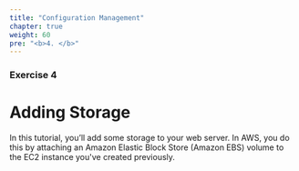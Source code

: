 ```yaml
---
title: "Configuration Management"
chapter: true
weight: 60
pre: "<b>4. </b>"
---
```

### Exercise 4

# Adding Storage

In this tutorial, you’ll add some storage to your web server. In AWS, you do this by attaching an 
Amazon Elastic Block Store (Amazon EBS) volume to the EC2 instance you've created previously.
